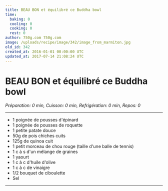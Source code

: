 ```yaml
---
title: BEAU BON et équilibré ce Buddha bowl
time:
  baking: 0
  cooling: 0
  cooking: 0
  rest: 0
author: 750g.com 750g.com
image: /uploads/recipe/image/342/image_from_marmiton.jpg
old_id: 342
created_at: 2016-01-01 00:00:00 UTC
updated_at: 2017-07-14 21:08:24 UTC
---
```


# BEAU BON et équilibré ce Buddha bowl

_Préparation: 0 min, Cuisson: 0 min, Refrigération: 0 min, Repos: 0_

---

- 1 poignée de pousses d'épinard
- 1 poignée de pousses de roquette
- 1 petite patate douce
- 50g de pois chiches cuits
- 125g de quinoa cuit
- 1 petit morceau de chou rouge (taille d'une balle de tennis)
- 1 c à s d'un mélange de graines
- 1 yaourt
- 1 c à c d'huile d'olive
- 1 c à c de vinaigre
- 1/2 bouquet de ciboulette
- Sel

---
